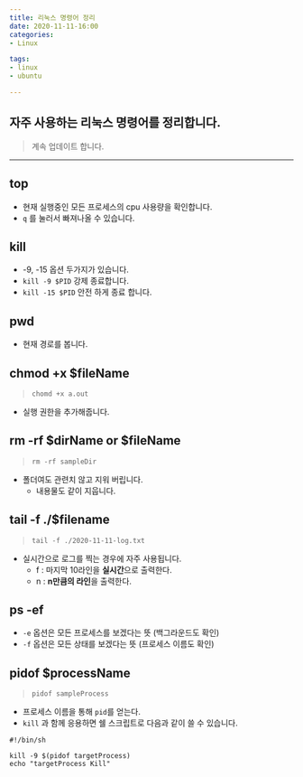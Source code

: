 ```yaml
---
title: 리눅스 명령어 정리
date: 2020-11-11-16:00
categories:
- Linux

tags:
- linux
- ubuntu 

---
```


## 자주 사용하는 리눅스 명령어를 정리합니다.
> 계속 업데이트 합니다.

---

## top
* 현재 실행중인 모든 프로세스의 cpu 사용량을 확인합니다.
* `q` 를 눌러서 빠져나올 수 있습니다.

## kill
* -9, -15 옵션 두가지가 있습니다.
* `kill -9 $PID` 강제 종료합니다.
* `kill -15 $PID` 안전 하게 종료 합니다.

## pwd
* 현재 경로를 봅니다.

## chmod +x $fileName
> `chomd +x a.out`

* 실행 권한을 추가해줍니다.

## rm -rf $dirName or $fileName
> `rm -rf sampleDir`

* 폴더여도 관련치 않고 지워 버립니다.
    * 내용물도 같이 지웁니다.

## tail -f ./$filename
> `tail -f ./2020-11-11-log.txt`

* 실시간으로 로그를 찍는 경우에 자주 사용됩니다.
  * f : 마지막 10라인을 **실시간**으로 출력한다.
  * n : **n만큼의 라인**을 출력한다.

## ps -ef
* `-e` 옵션은 모든 프로세스를 보겠다는 뜻 (백그라운드도 확인)
* `-f` 옵션은 모든 상태를 보겠다는 뜻 (프로세스 이름도 확인)


## pidof $processName
> `pidof sampleProcess`

* 프로세스 이름을 통해 `pid`를 얻는다.
* `kill` 과 함께 응용하면 쉘 스크립트로 다음과 같이 쓸 수 있습니다.


```shell
#!/bin/sh

kill -9 $(pidof targetProcess)
echo "targetProcess Kill"
```